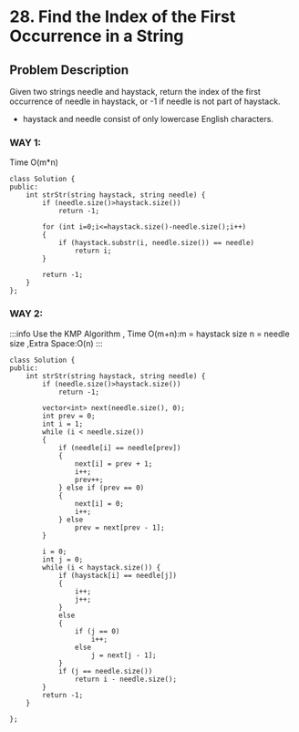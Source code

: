# 28. Find the Index of the First Occurrence in a String

## Problem Description
Given two strings needle and haystack, return the index of the first occurrence of needle in haystack, or -1 if needle is not part of haystack.

* haystack and needle consist of only lowercase English characters.

### WAY 1:
Time O(m*n)
```
class Solution {
public:
    int strStr(string haystack, string needle) {
        if (needle.size()>haystack.size())
            return -1;

        for (int i=0;i<=haystack.size()-needle.size();i++)
        {
            if (haystack.substr(i, needle.size()) == needle)
                return i;
        }

        return -1;
    }
};
```

### WAY 2:
:::info
Use the KMP Algorithm , Time O(m+n):m = haystack size n = needle size ,Extra Space:O(n)
:::
```
class Solution {
public:
    int strStr(string haystack, string needle) {
        if (needle.size()>haystack.size())
            return -1;
            
        vector<int> next(needle.size(), 0);
        int prev = 0;
        int i = 1;
        while (i < needle.size())
        {
            if (needle[i] == needle[prev]) 
            {
                next[i] = prev + 1;
                i++;
                prev++;
            } else if (prev == 0) 
            {
                next[i] = 0;
                i++;
            } else 
                prev = next[prev - 1];
        }

        i = 0;
        int j = 0;
        while (i < haystack.size()) {
            if (haystack[i] == needle[j]) 
            {
                i++;
                j++;
            } 
            else 
            {
                if (j == 0) 
                    i++;
                else 
                    j = next[j - 1];
            }
            if (j == needle.size()) 
                return i - needle.size();
        }
        return -1;
    }
        
};
```